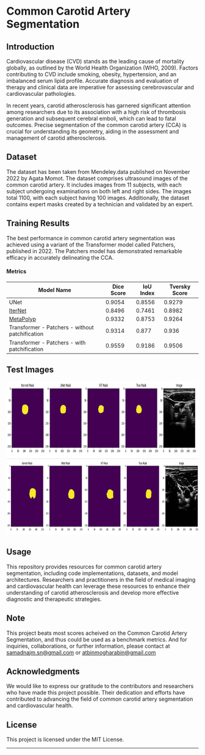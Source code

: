 # Common Carotid Artery Segmentation

## Introduction

Cardiovascular disease (CVD) stands as the leading cause of mortality globally, as outlined by the World Health Organization (WHO, 2009). Factors contributing to CVD include smoking, obesity, hypertension, and an imbalanced serum lipid profile. Accurate diagnosis and evaluation of therapy and clinical data are imperative for assessing cerebrovascular and cardiovascular pathologies.

In recent years, carotid atherosclerosis has garnered significant attention among researchers due to its association with a high risk of thrombosis generation and subsequent cerebral emboli, which can lead to fatal outcomes. Precise segmentation of the common carotid artery (CCA) is crucial for understanding its geometry, aiding in the assessment and management of carotid atherosclerosis.

## Dataset
The dataset has been taken from Mendeley.data published on November 2022 by Agata Momot. The dataset comprises ultrasound images of the common carotid artery. It includes images from 11 subjects, with each subject undergoing examinations on both left and right sides. The images total 1100, with each subject having 100 images. Additionally, the dataset contains expert masks created by a technician and validated by an expert.

## Training Results

The best performance in common carotid artery segmentation was achieved using a variant of the Transformer model called Patchers, published in 2022. The Patchers model has demonstrated remarkable efficacy in accurately delineating the CCA.
#### Metrics


| Model Name            |  Dice Score | IoU Index | Tversky Score |
|-----------------------|-------------|-----------|---------------|
|    UNet               |    0.9054        |  0.8556         |       0.9279        |
| [IterNet](https://github.com/conscienceli/IterNet)|      0.8496       |    0.7461        |    0.8982           |
| [MetaPolyp](https://github.com/huyquoctrinh/MetaPolyp-CBMS2023)|  0.9332            |    0.8753        |  0.9264              |
|Transformer - Patchers - without patchification |   0.9314  |  0.877          |       0.936 |
|Transformer - Patchers -  with patchification|   0.9559  |     0.9186       |         0.9506           |

## Test Images
<img src="images/test1.png" alt="Image 1" width="800" height="200"> <img src="images/test2.png" alt="Image 2" width="800" height="200">




## Usage

This repository provides resources for common carotid artery segmentation, including code implementations, datasets, and model architectures. Researchers and practitioners in the field of medical imaging and cardiovascular health can leverage these resources to enhance their understanding of carotid atherosclerosis and develop more effective diagnostic and therapeutic strategies.

## Note

This project beats most scores acheived on the Common Carotid Artery Segmentation, and thus could be used as a benchmark metrics. And for inquiries, collaborations, or further information, please contact at samadnajm.sn@gmail.com or atbinmogharabin@gmail.com

## Acknowledgments

We would like to express our gratitude to the contributors and researchers who have made this project possible. Their dedication and efforts have contributed to advancing the field of common carotid artery segmentation and cardiovascular health.



## License

This project is licensed under the MIT License.

---
